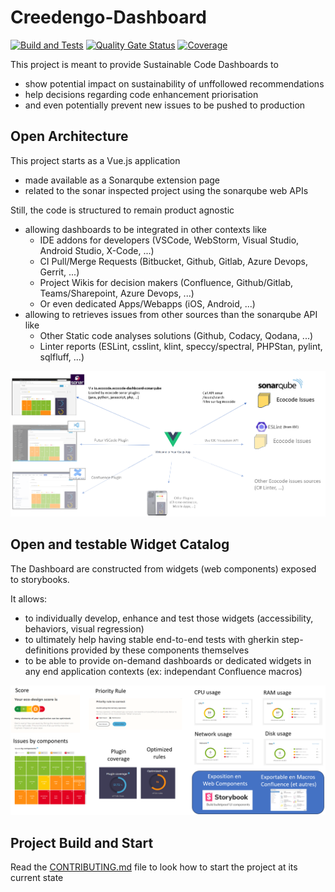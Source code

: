 # Creedengo-Dashboard

[![Build and Tests](https://github.com/green-code-initiative/creedengo-dashboard/actions/workflows/build.yml/badge.svg)](https://github.com/green-code-initiative/creedengo-dashboard/actions/workflows/build.yml)
[![Quality Gate Status](https://sonarcloud.io/api/project_badges/measure?project=green-code-initiative_ecoCode-dashboard&metric=alert_status)](https://sonarcloud.io/summary/new_code?id=green-code-initiative_ecoCode-dashboard)
[![Coverage](https://sonarcloud.io/api/project_badges/measure?project=green-code-initiative_ecoCode-dashboard&metric=coverage)](https://sonarcloud.io/summary/new_code?id=green-code-initiative_ecoCode-dashboard)

This project is meant to provide Sustainable Code Dashboards to

- show potential impact on sustainability of unffollowed recommendations
- help decisions regarding code enhancement priorisation 
- and even potentially prevent new issues to be pushed to production

## Open Architecture

This project starts as a Vue.js application

- made available as a Sonarqube extension page
- related to the sonar inspected project using the sonarqube web APIs

Still, the code is structured to remain product agnostic

- allowing dashboards to be integrated in other contexts like
  - IDE addons for developers (VSCode, WebStorm, Visual Studio, Android Studio, X-Code, ...)
  - CI Pull/Merge Requests (Bitbucket, Github, Gitlab, Azure Devops, Gerrit, ...)
  - Project Wikis for decision makers (Confluence, Github/Gitlab, Teams/Sharepoint, Azure Devops, ...)
  - Or even dedicated Apps/Webapps (iOS, Android, ...)
- allowing to retrieves issues from other sources than the sonarqube API like
  - Other Static code  analyses solutions (Github, Codacy, Qodana, ...)
  - Linter reports (ESLint, csslint, klint, speccy/spectral, PHPStan, pylint, sqlfluff, ...)

![multi lint issue sourced Web Application integrable into many solutions](./apps/vue-app/documentation/open-architecture.png)

## Open and testable Widget Catalog

The Dashboard are constructed from widgets (web components) exposed to storybooks.

It allows:
- to individually develop, enhance and test those widgets (accessibility, behaviors, visual regression)
- to ultimately help having stable end-to-end tests with gherkin step-definitions provided by these components themselves
- to be able to provide on-demand dashboards or dedicated widgets in any end application contexts (ex: independant Confluence macros)

![built as a collection of wigdets usable for many dashboard](./apps/vue-app/documentation/dashboard-widgets.png)

## Project Build and Start

Read the [CONTRIBUTING.md](./CONTRIBUTING.md) file to look how to start the project at its current state
